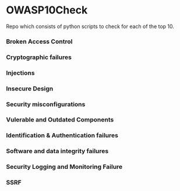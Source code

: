 # OWASP10Check
Repo which consists of python scripts to check for each of the top 10.

### Broken Access Control

### Cryptographic failures

### Injections

### Insecure Design

### Security misconfigurations


### Vulerable and Outdated Components

### Identification & Authentication failures

### Software and data integrity failures

### Security Logging and Monitoring Failure

### SSRF
